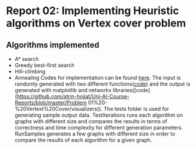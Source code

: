 # Report 02: Implementing Heuristic algorithms on Vertex cover problem
## Algorithms implemented
- A* search
- Greedy best-first search
- Hill-climbing
- Annealing
Codes for implementation can be found [here](https://github.com/atrin-hojjat/Uni-AI-Course-Reports/blob/master/Problem%2001%20-%20Vertext%20Cover/solutions). 
The input is randomly generated with two different functions([code](https://github.com/atrin-hojjat/Uni-AI-Course-Reports/blob/master/Problem%2001%20-%20Vertext%20Cover/generators)) and the output is generated with matplotlib and networkx libraries([code](https://github.com/atrin-hojjat/Uni-AI-Course-Reports/blob/master/Problem 01%20-%20Vertext%20Cover/visualizers)).
The tests folder is used for generating sample output data. TestIterations runs each algorithm on graphs with different size and compares the results in terms of correctness and time complexity for different generation parameters.
RunSamples generates a few graphs with different size in order to compare the results of each algorithm for a given graph.

